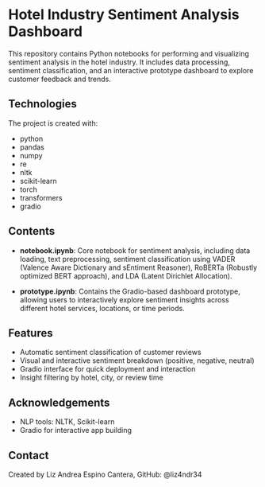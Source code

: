 # Hotel Industry Sentiment Analysis Dashboard
This repository contains Python notebooks for performing and visualizing sentiment analysis in the hotel industry. It includes data processing, sentiment classification, and an interactive prototype dashboard to explore customer feedback and trends.

## Technologies
The project is created with:
* python
* pandas
* numpy
* re
* nltk
* scikit-learn
* torch
* transformers
* gradio

## Contents
- **notebook.ipynb**: Core notebook for sentiment analysis, including data loading, text preprocessing, sentiment classification using VADER (Valence Aware Dictionary and sEntiment Reasoner), RoBERTa (Robustly optimized BERT approach), and LDA (Latent Dirichlet Allocation).
  
- **prototype.ipynb**: Contains the Gradio-based dashboard prototype, allowing users to interactively explore sentiment insights across different hotel services, locations, or time periods.

## Features
- Automatic sentiment classification of customer reviews
- Visual and interactive sentiment breakdown (positive, negative, neutral)
- Gradio interface for quick deployment and interaction
- Insight filtering by hotel, city, or review time

## Acknowledgements
- NLP tools: NLTK, Scikit-learn
- Gradio for interactive app building

## Contact
Created by Liz Andrea Espino Cantera, GitHub: @liz4ndr34
